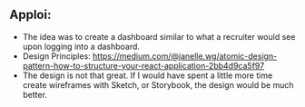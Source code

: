 ## Apploi:

  - The idea was to create a dashboard similar to what a recruiter would see upon logging into a dashboard.
  - Design Principles: https://medium.com/@janelle.wg/atomic-design-pattern-how-to-structure-your-react-application-2bb4d9ca5f97
  - The design is not that great. If I would have spent a little more time create wireframes with Sketch, or Storybook, the design would be much better.

